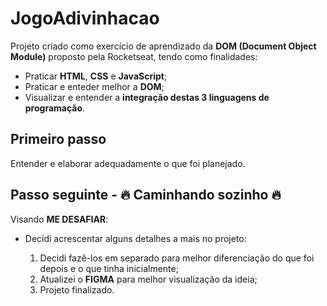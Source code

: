 # JogoAdivinhacao

Projeto criado como exercício de aprendizado da <strong>DOM (Document Object Module)</strong> proposto pela Rocketseat, tendo como finalidades:

- Praticar <strong>HTML</strong>, <strong>CSS</strong> e <strong>JavaScript</strong>;
- Praticar e enteder melhor a <strong>DOM</strong>;
- Visualizar e entender a <strong>integração destas 3 linguagens de programação</strong>.

## Primeiro passo

Entender e elaborar adequadamente o que foi planejado.

## Passo seguinte - 🔥 Caminhando sozinho 🔥

Visando <strong>ME DESAFIAR</strong>:

- Decidi acrescentar alguns detalhes a mais no projeto:

  1. Decidi fazê-los em separado para melhor diferenciação do que foi depois e o que tinha inicialmente;
  2. Atualizei o <strong>FIGMA</strong> para melhor visualização da ideia;
  3. Projeto finalizado.
